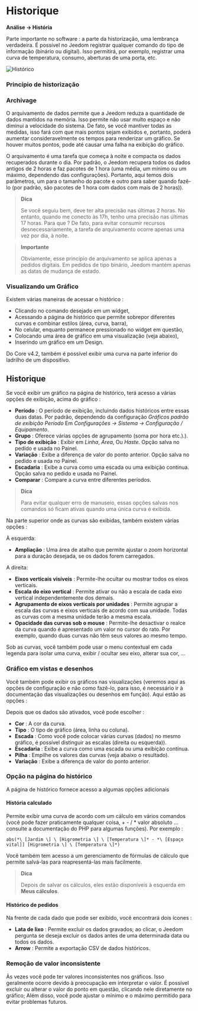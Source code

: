 # Historique
**Análise → História**

Parte importante no software : a parte da historização, uma lembrança verdadeira. É possível no Jeedom registrar qualquer comando do tipo de informação (binário ou digital). Isso permitirá, por exemplo, registrar uma curva de temperatura, consumo, aberturas de uma porta, etc.

![Histórico](./images/history.gif)

### Princípio de historização

### Archivage

O arquivamento de dados permite que a Jeedom reduza a quantidade de dados mantidos na memória. Isso permite não usar muito espaço e não diminui a velocidade do sistema. De fato, se você mantiver todas as medidas, isso fará com que mais pontos sejam exibidos e, portanto, poderá aumentar consideravelmente os tempos para renderizar um gráfico. Se houver muitos pontos, pode até causar uma falha na exibição do gráfico.

O arquivamento é uma tarefa que começa à noite e compacta os dados recuperados durante o dia. Por padrão, o Jeedom recupera todos os dados antigos de 2 horas e faz pacotes de 1 hora (uma média, um mínimo ou um máximo, dependendo das configurações). Portanto, aqui temos dois parâmetros, um para o tamanho do pacote e outro para saber quando fazê-lo (por padrão, são pacotes de 1 hora com dados com mais de 2 horas)).

> **Dica**
>
> Se você seguiu bem, deve ter alta precisão nas últimas 2 horas. No entanto, quando me conecto às 17h, tenho uma precisão nas últimas 17 horas. Para que ? De fato, para evitar consumir recursos desnecessariamente, a tarefa de arquivamento ocorre apenas uma vez por dia, à noite.

> **Importante**
>
> Obviamente, esse princípio de arquivamento se aplica apenas a pedidos digitais. Em pedidos de tipo binário, Jeedom mantém apenas as datas de mudança de estado.

### Visualizando um Gráfico

Existem várias maneiras de acessar o histórico :

- Clicando no comando desejado em um widget,
- Acessando a página de histórico que permite sobrepor diferentes curvas e combinar estilos (área, curva, barra),
- No celular, enquanto permanece pressionado no widget em questão,
- Colocando uma área de gráfico em uma visualização (veja abaixo),
- Inserindo um gráfico em um Design.

Do Core v4.2, também é possível exibir uma curva na parte inferior do ladrilho de um dispositivo.

## Historique

Se você exibir um gráfico na página de histórico, terá acesso a várias opções de exibição, acima do gráfico :

- **Período** : O período de exibição, incluindo dados históricos entre essas duas datas. Por padrão, dependendo da configuração *Gráficos padrão de exibição Período* Em *Configurações → Sistema → Configuração / Equipamento*.
- **Grupo** : Oferece várias opções de agrupamento (soma por hora etc.).).
- **Tipo de exibição** : Exibir em *Linha*, *Área*, Ou *Haste*. Opção salva no pedido e usada no Painel.
- **Variação** : Exibe a diferença de valor do ponto anterior. Opção salva no pedido e usada no Painel.
- **Escadaria** : Exibe a curva como uma escada ou uma exibição contínua. Opção salva no pedido e usada no Painel.
- **Comparar** : Compare a curva entre diferentes períodos.

> **Dica**
>
> Para evitar qualquer erro de manuseio, essas opções salvas nos comandos só ficam ativas quando uma única curva é exibida.
> 
Na parte superior onde as curvas são exibidas, também existem várias opções :

À esquerda:

- **Ampliação** : Uma área de atalho que permite ajustar o zoom horizontal para a duração desejada, se os dados forem carregados.

A direita:

- **Eixos verticais visíveis** : Permite-lhe ocultar ou mostrar todos os eixos verticais.
- **Escala do eixo vertical** : Permite ativar ou não a escala de cada eixo vertical independentemente dos demais.
- **Agrupamento de eixos verticais por unidades** : Permite agrupar a escala das curvas e eixos verticais de acordo com sua unidade. Todas as curvas com a mesma unidade terão a mesma escala.
- **Opacidade das curvas sob o mouse** : Permite-lhe desactivar o realce da curva quando é apresentado um valor no cursor do rato. Por exemplo, quando duas curvas não têm seus valores ao mesmo tempo.

Sob as curvas, você também pode usar o menu contextual em cada legenda para isolar uma curva, exibir / ocultar seu eixo, alterar sua cor, ...

### Gráfico em vistas e desenhos

Você também pode exibir os gráficos nas visualizações (veremos aqui as opções de configuração e não como fazê-lo, para isso, é necessário ir à documentação das visualizações ou desenhos em função). Aqui estão as opções :

Depois que os dados são ativados, você pode escolher :
- **Cor** : A cor da curva.
- **Tipo** : O tipo de gráfico (área, linha ou coluna).
- **Escada** : Como você pode colocar várias curvas (dados) no mesmo gráfico, é possível distinguir as escalas (direita ou esquerda)).
- **Escadaria** : Exibe a curva como uma escada ou uma exibição contínua.
- **Pilha** : Empilhe os valores das curvas (veja abaixo o resultado).
- **Variação** : Exibe a diferença de valor do ponto anterior.

### Opção na página do histórico

A página de histórico fornece acesso a algumas opções adicionais

#### História calculado

Permite exibir uma curva de acordo com um cálculo em vários comandos (você pode fazer praticamente qualquer coisa, + - / \* valor absoluto ... consulte a documentação do PHP para algumas funções). Por exemplo :

``abs(*\ [Jardim \] \ [Higrometria \] \ [Temperatura \]* - *\ [Espaço vital]] [Higrometria \] \ [Temperatura \]*)``

Você também tem acesso a um gerenciamento de fórmulas de cálculo que permite salvá-las para reapresentá-las mais facilmente.

> **Dica**
>
> Depois de salvar os cálculos, eles estão disponíveis à esquerda em **Meus cálculos**.

#### Histórico de pedidos

Na frente de cada dado que pode ser exibido, você encontrará dois ícones :

- **Lata de lixo** : Permite excluir os dados gravados; ao clicar, o Jeedom pergunta se deseja excluir os dados antes de uma determinada data ou todos os dados.
- **Arrow** : Permite a exportação CSV de dados históricos.

### Remoção de valor inconsistente

Às vezes você pode ter valores inconsistentes nos gráficos. Isso geralmente ocorre devido à preocupação em interpretar o valor. É possível excluir ou alterar o valor do ponto em questão, clicando nele diretamente no gráfico; Além disso, você pode ajustar o mínimo e o máximo permitido para evitar problemas futuros.



